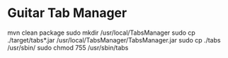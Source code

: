# Guitar Tab Manager

mvn clean package
sudo mkdir /usr/local/TabsManager
sudo cp ./target/tabs*.jar /usr/local/TabsManager/TabsManager.jar
sudo cp ./tabs /usr/sbin/
sudo chmod 755 /usr/sbin/tabs
